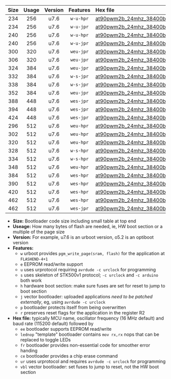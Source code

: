 |Size|Usage|Version|Features|Hex file|
|:-:|:-:|:-:|:-:|:--|
|234|256|u7.6|`w-u-hpr`|[at90pwm2b_24mhz_38400bps_ur.hex](https://raw.githubusercontent.com/stefanrueger/urboot/main/bootloaders/at90pwm2b/fcpu_24mhz/38400_bps/at90pwm2b_24mhz_38400bps_ur.hex)|
|234|256|u7.6|`w-u-jpr`|[at90pwm2b_24mhz_38400bps_ur_vbl.hex](https://raw.githubusercontent.com/stefanrueger/urboot/main/bootloaders/at90pwm2b/fcpu_24mhz/38400_bps/at90pwm2b_24mhz_38400bps_ur_vbl.hex)|
|240|256|u7.6|`w-u-hpr`|[at90pwm2b_24mhz_38400bps_lednop_ur.hex](https://raw.githubusercontent.com/stefanrueger/urboot/main/bootloaders/at90pwm2b/fcpu_24mhz/38400_bps/at90pwm2b_24mhz_38400bps_lednop_ur.hex)|
|240|256|u7.6|`w-u-jpr`|[at90pwm2b_24mhz_38400bps_lednop_ur_vbl.hex](https://raw.githubusercontent.com/stefanrueger/urboot/main/bootloaders/at90pwm2b/fcpu_24mhz/38400_bps/at90pwm2b_24mhz_38400bps_lednop_ur_vbl.hex)|
|300|320|u7.6|`weu-jpr`|[at90pwm2b_24mhz_38400bps_ee_ur_vbl.hex](https://raw.githubusercontent.com/stefanrueger/urboot/main/bootloaders/at90pwm2b/fcpu_24mhz/38400_bps/at90pwm2b_24mhz_38400bps_ee_ur_vbl.hex)|
|306|320|u7.6|`weu-jpr`|[at90pwm2b_24mhz_38400bps_ee_lednop_ur_vbl.hex](https://raw.githubusercontent.com/stefanrueger/urboot/main/bootloaders/at90pwm2b/fcpu_24mhz/38400_bps/at90pwm2b_24mhz_38400bps_ee_lednop_ur_vbl.hex)|
|324|384|u7.6|`weu-jpr`|[at90pwm2b_24mhz_38400bps_ee_lednop_fr_ur_vbl.hex](https://raw.githubusercontent.com/stefanrueger/urboot/main/bootloaders/at90pwm2b/fcpu_24mhz/38400_bps/at90pwm2b_24mhz_38400bps_ee_lednop_fr_ur_vbl.hex)|
|332|384|u7.6|`w-s-jpr`|[at90pwm2b_24mhz_38400bps_vbl.hex](https://raw.githubusercontent.com/stefanrueger/urboot/main/bootloaders/at90pwm2b/fcpu_24mhz/38400_bps/at90pwm2b_24mhz_38400bps_vbl.hex)|
|338|384|u7.6|`w-s-jpr`|[at90pwm2b_24mhz_38400bps_lednop_vbl.hex](https://raw.githubusercontent.com/stefanrueger/urboot/main/bootloaders/at90pwm2b/fcpu_24mhz/38400_bps/at90pwm2b_24mhz_38400bps_lednop_vbl.hex)|
|352|384|u7.6|`weu-jpr`|[at90pwm2b_24mhz_38400bps_ee_lednop_fr_ce_ur_vbl.hex](https://raw.githubusercontent.com/stefanrueger/urboot/main/bootloaders/at90pwm2b/fcpu_24mhz/38400_bps/at90pwm2b_24mhz_38400bps_ee_lednop_fr_ce_ur_vbl.hex)|
|388|448|u7.6|`wes-jpr`|[at90pwm2b_24mhz_38400bps_ee_vbl.hex](https://raw.githubusercontent.com/stefanrueger/urboot/main/bootloaders/at90pwm2b/fcpu_24mhz/38400_bps/at90pwm2b_24mhz_38400bps_ee_vbl.hex)|
|394|448|u7.6|`wes-jpr`|[at90pwm2b_24mhz_38400bps_ee_lednop_vbl.hex](https://raw.githubusercontent.com/stefanrueger/urboot/main/bootloaders/at90pwm2b/fcpu_24mhz/38400_bps/at90pwm2b_24mhz_38400bps_ee_lednop_vbl.hex)|
|424|448|u7.6|`wes-jpr`|[at90pwm2b_24mhz_38400bps_ee_lednop_fr_vbl.hex](https://raw.githubusercontent.com/stefanrueger/urboot/main/bootloaders/at90pwm2b/fcpu_24mhz/38400_bps/at90pwm2b_24mhz_38400bps_ee_lednop_fr_vbl.hex)|
|296|512|u7.6|`weu-hpr`|[at90pwm2b_24mhz_38400bps_ee_ur.hex](https://raw.githubusercontent.com/stefanrueger/urboot/main/bootloaders/at90pwm2b/fcpu_24mhz/38400_bps/at90pwm2b_24mhz_38400bps_ee_ur.hex)|
|302|512|u7.6|`weu-hpr`|[at90pwm2b_24mhz_38400bps_ee_lednop_ur.hex](https://raw.githubusercontent.com/stefanrueger/urboot/main/bootloaders/at90pwm2b/fcpu_24mhz/38400_bps/at90pwm2b_24mhz_38400bps_ee_lednop_ur.hex)|
|320|512|u7.6|`weu-hpr`|[at90pwm2b_24mhz_38400bps_ee_lednop_fr_ur.hex](https://raw.githubusercontent.com/stefanrueger/urboot/main/bootloaders/at90pwm2b/fcpu_24mhz/38400_bps/at90pwm2b_24mhz_38400bps_ee_lednop_fr_ur.hex)|
|328|512|u7.6|`w-s-hpr`|[at90pwm2b_24mhz_38400bps.hex](https://raw.githubusercontent.com/stefanrueger/urboot/main/bootloaders/at90pwm2b/fcpu_24mhz/38400_bps/at90pwm2b_24mhz_38400bps.hex)|
|334|512|u7.6|`w-s-hpr`|[at90pwm2b_24mhz_38400bps_lednop.hex](https://raw.githubusercontent.com/stefanrueger/urboot/main/bootloaders/at90pwm2b/fcpu_24mhz/38400_bps/at90pwm2b_24mhz_38400bps_lednop.hex)|
|348|512|u7.6|`weu-hpr`|[at90pwm2b_24mhz_38400bps_ee_lednop_fr_ce_ur.hex](https://raw.githubusercontent.com/stefanrueger/urboot/main/bootloaders/at90pwm2b/fcpu_24mhz/38400_bps/at90pwm2b_24mhz_38400bps_ee_lednop_fr_ce_ur.hex)|
|384|512|u7.6|`wes-hpr`|[at90pwm2b_24mhz_38400bps_ee.hex](https://raw.githubusercontent.com/stefanrueger/urboot/main/bootloaders/at90pwm2b/fcpu_24mhz/38400_bps/at90pwm2b_24mhz_38400bps_ee.hex)|
|390|512|u7.6|`wes-hpr`|[at90pwm2b_24mhz_38400bps_ee_lednop.hex](https://raw.githubusercontent.com/stefanrueger/urboot/main/bootloaders/at90pwm2b/fcpu_24mhz/38400_bps/at90pwm2b_24mhz_38400bps_ee_lednop.hex)|
|420|512|u7.6|`wes-hpr`|[at90pwm2b_24mhz_38400bps_ee_lednop_fr.hex](https://raw.githubusercontent.com/stefanrueger/urboot/main/bootloaders/at90pwm2b/fcpu_24mhz/38400_bps/at90pwm2b_24mhz_38400bps_ee_lednop_fr.hex)|
|462|512|u7.6|`wes-hpr`|[at90pwm2b_24mhz_38400bps_ee_lednop_fr_ce.hex](https://raw.githubusercontent.com/stefanrueger/urboot/main/bootloaders/at90pwm2b/fcpu_24mhz/38400_bps/at90pwm2b_24mhz_38400bps_ee_lednop_fr_ce.hex)|
|462|512|u7.6|`wes-jpr`|[at90pwm2b_24mhz_38400bps_ee_lednop_fr_ce_vbl.hex](https://raw.githubusercontent.com/stefanrueger/urboot/main/bootloaders/at90pwm2b/fcpu_24mhz/38400_bps/at90pwm2b_24mhz_38400bps_ee_lednop_fr_ce_vbl.hex)|

- **Size:** Bootloader code size including small table at top end
- **Useage:** How many bytes of flash are needed, ie, HW boot section or a multiple of the page size
- **Version:** For example, u7.6 is an urboot version, o5.2 is an optiboot version
- **Features:**
  + `w` urboot provides `pgm_write_page(sram, flash)` for the application at `FLASHEND-4+1`
  + `e` EEPROM read/write support
  + `u` uses urprotocol requiring `avrdude -c urclock` for programming
  + `s` uses skeleton of STK500v1 protocol; `-c urclock` and `-c arduino` both work
  + `h` hardware boot section: make sure fuses are set for reset to jump to boot section
  + `j` vector bootloader: uploaded applications *need to be patched externally*, eg, using `avrdude -c urclock`
  + `p` bootloader protects itself from being overwritten
  + `r` preserves reset flags for the application in the register R2
- **Hex file:** typically MCU name, oscillator frequency (16 MHz default) and baud rate (115200 default) followed by
  + `ee` bootloader supports EEPROM read/write
  + `lednop` "template" bootloader contains `mov rx,rx` nops that can be replaced to toggle LEDs
  + `fr` bootloader provides non-essential code for smoother error handing
  + `ce` bootloader provides a chip erase command
  + `ur` uses urprotocol and requires `avrdude -c urclock` for programming
  + `vbl` vector bootloader: set fuses to jump to reset, not the HW boot section
